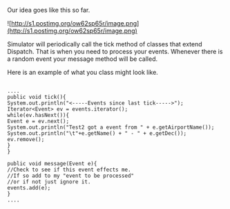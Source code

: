 Our idea goes like this so far.

![http://s1.postimg.org/ow62sp65r/image.png](http://s1.postimg.org/ow62sp65r/image.png)

Simulator will periodically call the tick method of classes that extend
Dispatch. That is when you need to process your events. Whenever there is a random event your message method will be called.

Here is an example of what you class might look like.
```

....
public void tick(){
System.out.println("<-----Events since last tick----->");
Iterator<Event> ev = events.iterator();
while(ev.hasNext()){
Event e = ev.next();
System.out.println("Test2 got a event from " + e.getAirportName());
System.out.println("\t"+e.getName() + " - " + e.getDec());
ev.remove();
}
}

public void message(Event e){
//Check to see if this event effects me.
//If so add to my "event to be processed"
//or if not just ignore it.
events.add(e);
}
....
```